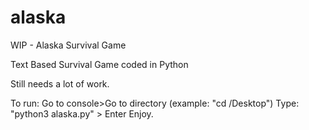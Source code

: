 # alaska
WIP - Alaska Survival Game

Text Based Survival Game
coded in Python

Still needs a lot of work.

To run:
Go to console>Go to directory (example: "cd /Desktop")
Type: "python3 alaska.py" > Enter
Enjoy.
